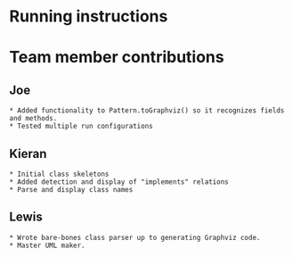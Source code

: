 # Running instructions

# Team member contributions
## Joe
    * Added functionality to Pattern.toGraphviz() so it recognizes fields and methods.
    * Tested multiple run configurations
## Kieran
    * Initial class skeletons
    * Added detection and display of "implements" relations
    * Parse and display class names
## Lewis
    * Wrote bare-bones class parser up to generating Graphviz code.
    * Master UML maker.
